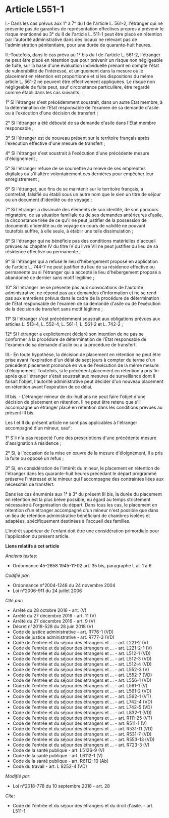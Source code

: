 # Article L551-1

I.- Dans les cas prévus aux 1° à 7° du I de l'article L. 561-2, l'étranger qui ne présente pas de garanties de représentation
effectives propres à prévenir le risque mentionné au 3° du II de l'article L. 511-1 peut être placé en rétention par
l'autorité administrative dans des locaux ne relevant pas de l'administration pénitentiaire, pour une durée de quarante-huit
heures.

II.-Toutefois, dans le cas prévu au 1° bis du I de l'article L. 561-2, l'étranger ne peut être placé en rétention que pour
prévenir un risque non négligeable de fuite, sur la base d'une évaluation individuelle prenant en compte l'état de
vulnérabilité de l'intéressé, et uniquement dans la mesure où le placement en rétention est proportionné et si les
dispositions du même article L. 561-2 ne peuvent être effectivement appliquées. Le risque non négligeable de fuite peut, sauf
circonstance particulière, être regardé comme établi dans les cas suivants :

1° Si l'étranger s'est précédemment soustrait, dans un autre Etat membre, à la détermination de l'Etat responsable de
l'examen de sa demande d'asile ou à l'exécution d'une décision de transfert ;

2° Si l'étranger a été débouté de sa demande d'asile dans l'Etat membre responsable ;

3° Si l'étranger est de nouveau présent sur le territoire français après l'exécution effective d'une mesure de transfert ;

4° Si l'étranger s'est soustrait à l'exécution d'une précédente mesure d'éloignement ;

5° Si l'étranger refuse de se soumettre au relevé de ses empreintes digitales ou s'il altère volontairement ces dernières
pour empêcher leur enregistrement ;

6° Si l'étranger, aux fins de se maintenir sur le territoire français, a contrefait, falsifié ou établi sous un autre nom que
le sien un titre de séjour ou un document d'identité ou de voyage ;

7° Si l'étranger a dissimulé des éléments de son identité, de son parcours migratoire, de sa situation familiale ou de ses
demandes antérieures d'asile, la circonstance tirée de ce qu'il ne peut justifier de la possession de documents d'identité ou
de voyage en cours de validité ne pouvant toutefois suffire, à elle seule, à établir une telle dissimulation ;

8° Si l'étranger qui ne bénéficie pas des conditions matérielles d'accueil prévues au chapitre IV du titre IV du livre VII ne
peut justifier du lieu de sa résidence effective ou permanente ;

9° Si l'étranger qui a refusé le lieu d'hébergement proposé en application de l'article L. 744-7 ne peut justifier du lieu de
sa résidence effective ou permanente ou si l'étranger qui a accepté le lieu d'hébergement proposé a abandonné ce dernier sans
motif légitime ;

10° Si l'étranger ne se présente pas aux convocations de l'autorité administrative, ne répond pas aux demandes d'information
et ne se rend pas aux entretiens prévus dans le cadre de la procédure de détermination de l'Etat responsable de l'examen de
sa demande d'asile ou de l'exécution de la décision de transfert sans motif légitime ;

11° Si l'étranger s'est précédemment soustrait aux obligations prévues aux articles L. 513-4, L. 552-4, L. 561-1, L. 561-2 et
L. 742-2 ;

12° Si l'étranger a explicitement déclaré son intention de ne pas se conformer à la procédure de détermination de l'Etat
responsable de l'examen de sa demande d'asile ou à la procédure de transfert.

III.- En toute hypothèse, la décision de placement en rétention ne peut être prise avant l'expiration d'un délai de sept
jours à compter du terme d'un précédent placement prononcé en vue de l'exécution de la même mesure d'éloignement. Toutefois,
si le précédent placement en rétention a pris fin après que l'étranger s'était soustrait aux mesures de surveillance dont il
faisait l'objet, l'autorité administrative peut décider d'un nouveau placement en rétention avant l'expiration de ce délai.

III bis. - L'étranger mineur de dix-huit ans ne peut faire l'objet d'une décision de placement en rétention. Il ne peut être
retenu que s'il accompagne un étranger placé en rétention dans les conditions prévues au présent III bis.

Les I et II du présent article ne sont pas applicables à l'étranger accompagné d'un mineur, sauf :

1° S'il n'a pas respecté l'une des prescriptions d'une précédente mesure d'assignation à résidence ;

2° Si, à l'occasion de la mise en œuvre de la mesure d'éloignement, il a pris la fuite ou opposé un refus ;

3° Si, en considération de l'intérêt du mineur, le placement en rétention de l'étranger dans les quarante-huit heures
précédant le départ programmé préserve l'intéressé et le mineur qui l'accompagne des contraintes liées aux nécessités de
transfert.

Dans les cas énumérés aux 1° à 3° du présent III bis, la durée du placement en rétention est la plus brève possible, eu égard
au temps strictement nécessaire à l'organisation du départ. Dans tous les cas, le placement en rétention d'un étranger
accompagné d'un mineur n'est possible que dans un lieu de rétention administrative bénéficiant de chambres isolées et
adaptées, spécifiquement destinées à l'accueil des familles.

L'intérêt supérieur de l'enfant doit être une considération primordiale pour l'application du présent article.

**Liens relatifs à cet article**

_Anciens textes_:

  - Ordonnance 45-2658 1945-11-02 art. 35 bis, paragraphe I, al. 1 à 6

_Codifié par_:

  - Ordonnance n°2004-1248 du 24 novembre 2004
  - Loi n°2006-911 du 24 juillet 2006

_Cité par_:

  - Arrêté du 28 octobre 2016 - art. (V)
  - Arrêté du 27 décembre 2016 - art. 11 (V)
  - Arrêté du 27 décembre 2016 - art. 9 (V)
  - Décret n°2018-528 du 28 juin 2018 (V)
  - Code de justice administrative - art. R776-1 (VD)
  - Code de justice administrative - art. R777-3 (VD)
  - Code de l'entrée et du séjour des étrangers et ... - art. L221-2 (V)
  - Code de l'entrée et du séjour des étrangers et ... - art. L221-2-1 (V)
  - Code de l'entrée et du séjour des étrangers et ... - art. L512-1 (VD)
  - Code de l'entrée et du séjour des étrangers et ... - art. L512-3 (VD)
  - Code de l'entrée et du séjour des étrangers et ... - art. L512-4 (VD)
  - Code de l'entrée et du séjour des étrangers et ... - art. L552-3 (V)
  - Code de l'entrée et du séjour des étrangers et ... - art. L552-7 (VD)
  - Code de l'entrée et du séjour des étrangers et ... - art. L556-1 (VD)
  - Code de l'entrée et du séjour des étrangers et ... - art. L561-1 (V)
  - Code de l'entrée et du séjour des étrangers et ... - art. L561-2 (VD)
  - Code de l'entrée et du séjour des étrangers et ... - art. L562-1 (VT)
  - Code de l'entrée et du séjour des étrangers et ... - art. L742-4 (VD)
  - Code de l'entrée et du séjour des étrangers et ... - art. L742-5 (VD)
  - Code de l'entrée et du séjour des étrangers et ... - art. L832-1 (VD)
  - Code de l'entrée et du séjour des étrangers et ... - art. R111-25 (VT)
  - Code de l'entrée et du séjour des étrangers et ... - art. R511-1 (V)
  - Code de l'entrée et du séjour des étrangers et ... - art. R531-11 (VD)
  - Code de l'entrée et du séjour des étrangers et ... - art. R531-7 (VD)
  - Code de l'entrée et du séjour des étrangers et ... - art. R553-13 (VD)
  - Code de l'entrée et du séjour des étrangers et ... - art. R723-3 (V)
  - Code de la santé publique - art. L5126-9 (V)
  - Code de la santé publique - art. L6112-1 (V)
  - Code de la santé publique - art. R6112-10 (Ab)
  - Code du travail - art. L 8252-4 (VD)

_Modifié par_:

  - Loi n°2018-778 du 10 septembre 2018 - art. 28

_Cite_:

  - Code de l'entrée et du séjour des étrangers et du droit d'asile. - art. L511-1
